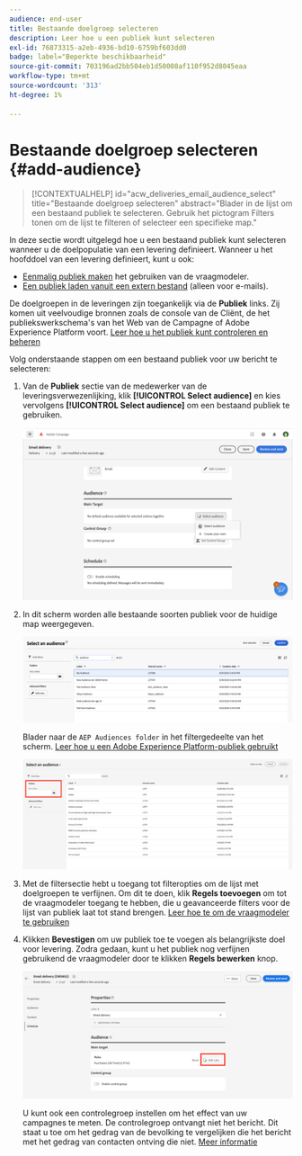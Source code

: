 ```yaml
---
audience: end-user
title: Bestaande doelgroep selecteren
description: Leer hoe u een publiek kunt selecteren
exl-id: 76873315-a2eb-4936-bd10-6759bf603dd0
badge: label="Beperkte beschikbaarheid"
source-git-commit: 703196ad2bb504eb1d50008af110f952d8045eaa
workflow-type: tm+mt
source-wordcount: '313'
ht-degree: 1%

---
```



# Bestaande doelgroep selecteren {#add-audience}

>[!CONTEXTUALHELP]
>id="acw_deliveries_email_audience_select"
>title="Bestaande doelgroep selecteren"
>abstract="Blader in de lijst om een bestaand publiek te selecteren. Gebruik het pictogram Filters tonen om de lijst te filteren of selecteer een specifieke map."

In deze sectie wordt uitgelegd hoe u een bestaand publiek kunt selecteren wanneer u de doelpopulatie van een levering definieert. Wanneer u het hoofddoel van een levering definieert, kunt u ook:

* [Eenmalig publiek maken](one-time-audience.md) het gebruiken van de vraagmodeler.
* [Een publiek laden vanuit een extern bestand](file-audience.md) (alleen voor e-mails).

De doelgroepen in de leveringen zijn toegankelijk via de **Publiek** links. Zij komen uit veelvoudige bronnen zoals de console van de Cliënt, de het publiekswerkschema&#39;s van het Web van de Campagne of Adobe Experience Platform voort. [Leer hoe u het publiek kunt controleren en beheren](manage-audience.md)

Volg onderstaande stappen om een bestaand publiek voor uw bericht te selecteren:

1. Van de **Publiek** sectie van de medewerker van de leveringsverwezenlijking, klik **[!UICONTROL Select audience]** en kies vervolgens **[!UICONTROL Select audience]** om een bestaand publiek te gebruiken.

   ![](assets/create-audience.png)

1. In dit scherm worden alle bestaande soorten publiek voor de huidige map weergegeven.

   ![](assets/create-audience2.png)

   Blader naar de `AEP Audiences folder` in het filtergedeelte van het scherm. [Leer hoe u een Adobe Experience Platform-publiek gebruikt](aep-audience.md)

   ![](assets/select-audience-folder.png)

1. Met de filtersectie hebt u toegang tot filteropties om de lijst met doelgroepen te verfijnen. Om dit te doen, klik **Regels toevoegen** om tot de vraagmodeler toegang te hebben, die u geavanceerde filters voor de lijst van publiek laat tot stand brengen. [Leer hoe te om de vraagmodeler te gebruiken](../query/query-modeler-overview.md)

1. Klikken **Bevestigen** om uw publiek toe te voegen als belangrijkste doel voor levering. Zodra gedaan, kunt u het publiek nog verfijnen gebruikend de vraagmodeler door te klikken **Regels bewerken** knop.

   ![](assets/refine-audience.png)

   U kunt ook een controlegroep instellen om het effect van uw campagnes te meten. De controlegroep ontvangt niet het bericht. Dit staat u toe om het gedrag van de bevolking te vergelijken die het bericht met het gedrag van contacten ontving die niet. [Meer informatie](control-group.md)
